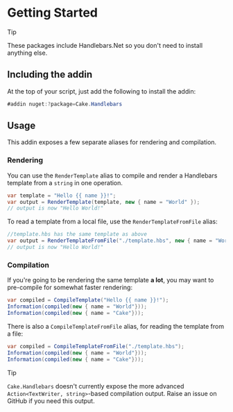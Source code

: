 # Getting Started

> [!TIP]
> These packages include Handlebars.Net so you don't need to install anything else.

## Including the addin

At the top of your script, just add the following to install the addin:

```csharp
#addin nuget:?package=Cake.Handlebars
```

## Usage

This addin exposes a few separate aliases for rendering and compilation.

### Rendering

You can use the `RenderTemplate` alias to compile and render a Handlebars template from a `string` in one operation.

```csharp
var template = "Hello {{ name }}!";
var output = RenderTemplate(template, new { name = "World" });
// output is now "Hello World!"
```

To read a template from a local file, use the `RenderTemplateFromFile` alias:

```csharp
//template.hbs has the same template as above
var output = RenderTemplateFromFile("./template.hbs", new { name = "World"});
// output is now "Hello World!"
```

### Compilation

If you're going to be rendering the same template **a lot**, you may want to pre-compile for somewhat faster rendering:

```csharp
var compiled = CompileTemplate("Hello {{ name }}!");
Information(compiled(new { name = "World"}));
Information(compiled(new { name = "Cake"}));
```

There is also a `CompileTemplateFromFile` alias, for reading the template from a file:

```csharp
var compiled = CompileTemplateFromFile("./template.hbs");
Information(compiled(new { name = "World"}));
Information(compiled(new { name = "Cake"}));
```

> [!TIP]
> `Cake.Handlebars` doesn't currently expose the more advanced `Action<TextWriter, string>`-based compilation output. Raise an issue on GitHub if you need this output.